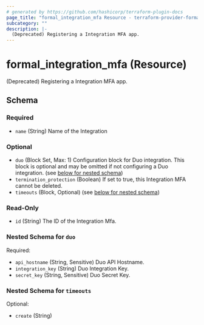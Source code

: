 ```yaml
---
# generated by https://github.com/hashicorp/terraform-plugin-docs
page_title: "formal_integration_mfa Resource - terraform-provider-formal"
subcategory: ""
description: |-
  (Deprecated) Registering a Integration MFA app.
---
```


# formal_integration_mfa (Resource)

(Deprecated) Registering a Integration MFA app.



<!-- schema generated by tfplugindocs -->
## Schema

### Required

- `name` (String) Name of the Integration

### Optional

- `duo` (Block Set, Max: 1) Configuration block for Duo integration. This block is optional and may be omitted if not configuring a Duo integration. (see [below for nested schema](#nestedblock--duo))
- `termination_protection` (Boolean) If set to true, this Integration MFA cannot be deleted.
- `timeouts` (Block, Optional) (see [below for nested schema](#nestedblock--timeouts))

### Read-Only

- `id` (String) The ID of the Integration Mfa.

<a id="nestedblock--duo"></a>
### Nested Schema for `duo`

Required:

- `api_hostname` (String, Sensitive) Duo API Hostname.
- `integration_key` (String) Duo Integration Key.
- `secret_key` (String, Sensitive) Duo Secret Key.


<a id="nestedblock--timeouts"></a>
### Nested Schema for `timeouts`

Optional:

- `create` (String)
